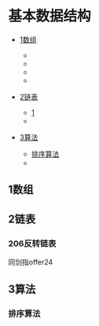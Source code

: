 
# 基本数据结构  
* [1数组](#1数组)
  * [](#)
  * [](#)
  * [](#)
  * [](#)
* [2链表](#2链表)
  * [1](#1)
  * [](#)

	
* [3算法](#算法)
  * [排序算法](#排序算法)
  * [](#)
  
  
## 1数组  

## 2链表    
### 206反转链表  
同剑指offer24  

## 3算法    
### 排序算法  
   
